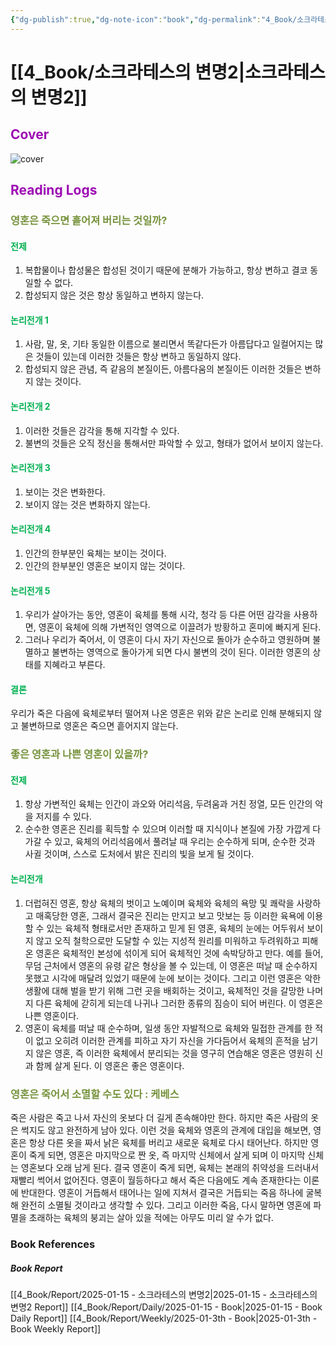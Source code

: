 ```yaml
---
{"dg-publish":true,"dg-note-icon":"book","dg-permalink":"4_Book/소크라테스의-변명2","created-date":"2025-01-15 9:09:25 am","date":"2025-01-15","type":"book","tags":["book"],"aliases":null,"category":"Philosophy","title":"소크라테스의 변명","author":"플라톤","publisher":"현대지성","publishDate":"2019-11-15T00:00:00.000+09:00","pages":"525","cover":"http://books.google.com/books/content?id=4_m-DwAAQBAJ&printsec=frontcover&img=1&zoom=1&edge=curl&source=gbs_api","rating":null,"status":"<progress max=100 value=0> </progress> 0%","permalink":"/4_Book/소크라테스의-변명2/","dgPassFrontmatter":true,"noteIcon":"book"}
---
```



# [[4_Book/소크라테스의 변명2\|소크라테스의 변명2]]
## <font color="#9d0ab3">Cover</font>
![cover](http://books.google.com/books/content?id=4_m-DwAAQBAJ&printsec=frontcover&img=1&zoom=1&edge=curl&source=gbs_api)
## <font color="#9d0ab3">Reading Logs </font>
### <font color="#76923c">영혼은 죽으면 흩어져 버리는 것일까?</font>
#### <font color="#00b050">전제</font>
1. 복합물이나 합성물은 합성된 것이기 때문에 분해가 가능하고, 항상 변하고 결코 동일할 수 없다.
2. 합성되지 않은 것은 항상 동일하고 변하지 않는다.
#### <font color="#00b050">논리전개 1</font>
1. 사람, 말, 옷, 기타 동일한 이름으로 불리면서 똑같다든가 아름답다고 일컬어지는 많은 것들이 있는데 이러한 것들은 항상 변하고 동일하지 않다.
2. 합성되지 않은 관념, 즉 같음의 본질이든, 아름다움의 본질이든 이러한 것들은 변하지 않는 것이다.
#### <font color="#00b050">논리전개 2</font>
1. 이러한 것들은 감각을 통해 지각할 수 있다.
2. 불변의 것들은 오직 정신을 통해서만 파악할 수 있고, 형태가 없어서 보이지 않는다. 
#### <font color="#00b050">논리전개 3</font>
1. 보이는 것은 변화한다.
2. 보이지 않는 것은 변화하지 않는다.
#### <font color="#00b050">논리전개 4</font>
1. 인간의 한부분인 육체는 보이는 것이다.  
2. 인간의 한부분인 영혼은 보이지 않는 것이다.
#### <font color="#00b050">논리전개 5</font>
1. 우리가 살아가는 동안, 영혼이 육체를 통해 시각, 청각 등 다른 어떤 감각을 사용하면, 영혼이 육체에 의해 가변적인 영역으로 이끌려가 방황하고 혼미에 빠지게 된다.
2. 그러나 우리가 죽어서, 이 영혼이 다시 자기 자신으로 돌아가 순수하고 영원하며 불멸하고 불변하는 영역으로 돌아가게 되면 다시 불변의 것이 된다. 이러한 영혼의 상태를 지혜라고 부른다. 
#### <font color="#00b050">결론</font>
우리가 죽은 다음에 육체로부터 떨어져 나온 영혼은 위와 같은 논리로 인해 분해되지 않고 불변하므로 영혼은 죽으면 흩어지지 않는다.

### <font color="#76923c">좋은 영혼과 나쁜 영혼이 있을까?</font>
#### <font color="#00b050">전제</font>
1. 항상 가변적인 육체는 인간이 과오와 어리석음, 두려움과 거친 정열, 모든 인간의 악을 저지를 수 있다.
2. 순수한 영혼은 진리를 획득할 수 있으며 이러할 때 지식이나 본질에 가장 가깝게 다가갈 수 있고, 육체의 어리석음에서 풀려날 때 우리는 순수하게 되며, 순수한 것과 사귈 것이며, 스스로 도처에서 밝은 진리의 빛을 보게 될 것이다.
#### <font color="#00b050">논리전개</font>
1. 더럽혀진 영혼, 항상 육체의 벗이고 노예이며 육체와 육체의 욕망 및 쾌락을 사랑하고 매혹당한 영혼, 그래서 결국은 진리는 만지고 보고 맛보는 등 이러한 육욕에 이용할 수 있는 육체적 형태로서만 존재하고 믿게 된 영혼, 육체의 눈에는 어두워서 보이지 않고 오직 철학으로만 도달할 수 있는 지성적 원리를 미워하고 두려워하고 피해온 영혼은 육체적인 본성에 섞이게 되어 육체적인 것에 속박당하고 만다. 예를 들어, 무덤 근처에서 영혼의 유령 같은 형상을 볼 수 있는데, 이 영혼은 떠날 때 순수하지 못했고 시각에 매달려 있었기 때문에 눈에 보이는 것이다. 그리고 이런 영혼은 악한 생활에 대해 벌을 받기 위해 그런 곳을 배회하는 것이고, 육체적인 것을 갈망한 나머지 다른 육체에 갇히게 되는데 나귀나 그러한 종류의 짐승이 되어 버린다. 이 영혼은 나쁜 영혼이다.
2. 영혼이 육체를 떠날 때 순수하며, 일생 동안 자발적으로 육체와 밀접한 관계를 한 적이 없고 오히려 이러한 관계를 피하고 자기 자신을 가다듬어서 육체의 흔적을 남기지 않은 영혼, 즉 이러한 육체에서 분리되는 것을 영구히 연습해온 영혼은 영원히 신과 함께 살게 된다. 이 영혼은 좋은 영혼이다.

### <font color="#76923c">영혼은 죽어서 소멸할 수도 있다 : 케베스</font>
죽은 사람은 죽고 나서 자신의 옷보다 더 길게 존속해야만 한다. 하지만 죽은 사람의 옷은 썩지도 않고 완전하게 남아 있다. 
이런 것을 육체와 영혼의 관계에 대입을 해보면, 영혼은 항상 다른 옷을 짜서 낡은 육체를 버리고 새로운 육체로 다시 태어난다. 하지만 영혼이 죽게 되면, 영혼은 마지막으로 짠 옷, 즉 마지막 신체에서 살게 되며 이 마지막 신체는 영혼보다 오래 남게 된다. 결국 영혼이 죽게 되면, 육체는 본래의 취약성을 드러내서 재빨리 썩어서 없어진다.
영혼이 월등하다고 해서 죽은 다음에도 계속 존재한다는 이론에 반대한다. 영혼이 거듭해서 태어나는 일에 지쳐서 결국은 거듭되는 죽음 하나에 굴복해 완전히 소멸될 것이라고 생각할 수 있다. 그리고 이러한 죽음, 다시 말하면 영혼에 파멸을 초래하는 육체의 붕괴는 살아 있을 적에는 아무도 미리 알 수가 없다.




### Book References
##### Book Report
[[4_Book/Report/2025-01-15 - 소크라테스의 변명2\|2025-01-15 - 소크라테스의 변명2 Report]]
[[4_Book/Report/Daily/2025-01-15 - Book\|2025-01-15 - Book Daily Report]]
[[4_Book/Report/Weekly/2025-01-3th - Book\|2025-01-3th - Book Weekly Report]]





